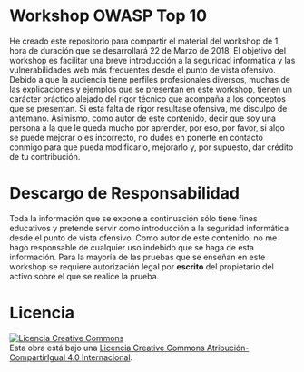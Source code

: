 # Workshop OWASP Top 10
He creado este repositorio para compartir el material del workshop de 1 hora de duración que se desarrollará 22 de Marzo de 2018. El objetivo del workshop es facilitar una breve introducción a la seguridad informática y las vulnerabilidades web más frecuentes desde el punto de vista ofensivo. Debido a que la audiencia tiene perfiles profesionales diversos, muchas de las explicaciones y ejemplos que se presentan en este workshop, tienen un carácter práctico alejado del rigor técnico que acompaña a los conceptos que se presentan. Si esta falta de rigor resultase ofensiva, me disculpo de antemano. Asimismo, como autor de este contenido, decir que soy una persona a la que le queda mucho por aprender, por eso, por favor, si algo se puede mejorar o es incorrecto, no dudes en ponerte en contacto conmigo para que pueda modificarlo, mejorarlo y, por supuesto, dar crédito de tu contribución.

# Descargo de Responsabilidad
Toda la información que se expone a continuación sólo tiene fines educativos y pretende servir como introducción a la seguridad informática desde el punto de vista ofensivo. Como autor de este contenido, no me hago responsable de cualquier uso indebido que se haga de esta información. Para la mayoría de las pruebas que se enseñan en este workshop se requiere autorización legal por **escrito** del propietario del activo sobre el que se realice la prueba.

# Licencia
<a rel="license" href="http://creativecommons.org/licenses/by-sa/4.0/"><img alt="Licencia Creative Commons" style="border-width:0" src="https://i.creativecommons.org/l/by-sa/4.0/88x31.png" /></a><br />Esta obra está bajo una <a rel="license" href="http://creativecommons.org/licenses/by-sa/4.0/">Licencia Creative Commons Atribución-CompartirIgual 4.0 Internacional</a>.